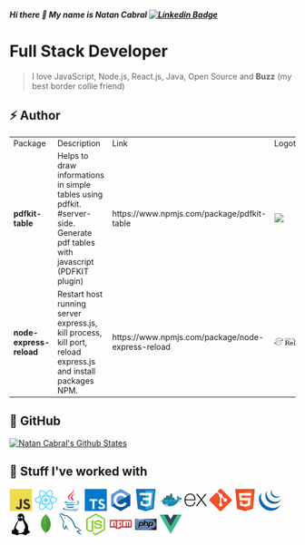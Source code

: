 ##### Hi there 👋 My name is Natan Cabral [![Linkedin Badge](https://img.shields.io/badge/-LinkedIn-blue?style=flat-square&logo=Linkedin&logoColor=white&link=https://www.linkedin.com/in/natancabral/)](https://www.linkedin.com/in/natancabral/)

# Full Stack Developer
> I love JavaScript, Node.js, React.js, Java, Open Source and **Buzz** (my best border collie friend)

## ⚡ Author

<!-- https://api.npmjs.org/downloads/point/1970-01-01:2038-01-19/pdfkit-table -->

<table>
  <tr>
    <td>
      Package
    </td>
    <td>
      Description
    </td>
    <td>
      Link
    </td>
    <td>
      Logotipo
    </td>
  </tr>
  <tr>
    <td>
      <strong>pdfkit-table</strong>
    </td>
    <td>
       Helps to draw informations in simple tables using pdfkit. #server-side. Generate pdf tables with javascript (PDFKIT plugin) 
    </td>
    <td>
      https://www.npmjs.com/package/pdfkit-table
    </td>
    <td>
      <img src="https://github.com/natancabral/pdfkit-table/blob/main/example/logo.png" width="250"/>
    </td>
  </tr>
  <tr>
    <td>
      <strong>node-express-reload</strong>
    </td>
    <td>
      Restart host running server express.js, kill process, kill port, reload express.js and install packages NPM.
    </td>
    <td>
      https://www.npmjs.com/package/node-express-reload
    </td>
    <td>
      <img src="https://github.com/natancabral/node-express-reload/blob/main/images/logo.png" width="300"/>
    </td>
  </tr>
</table>

<!--
**natancabral/natancabral** is a ✨ _special_ ✨ repository because its `README.md` (this file) appears on your GitHub profile.

##### Hi there! Feel free to message me :)

[![Top Langs](https://github-readme-stats.vercel.app/api/top-langs/?username=natancabral&layout=compact&langs_count=8&theme=dracula)](https://github.com/natancabral)

Here are some ideas to get you started:

- 🔭 I’m currently working on ...
- 🌱 I’m currently learning ...
- 👯 I’m looking to collaborate on ...
- 🤔 I’m looking for help with ...
- 💬 Ask me about ...
- 📫 How to reach me: ...
- 😄 Pronouns: ...
- ⚡ Fun fact: ... 🎁
-->

## 🔭 GitHub

<!-- [![Instagram Badge](https://img.shields.io/badge/-Instagram-C13584?style=flat-square&labelColor=C13584&logo=instagram&logoColor=white&link=https://www.instagram.com/natancabraldev/)](https://www.instagram.com/natancabraldev/) -->

[![Natan Cabral's Github States](https://github-readme-stats.vercel.app/api?username=natancabral&show_icons=true&theme=)](https://github.com/natancabral/github-readme-stats)

## 🚀 Stuff I've worked with 

<p align="left">
<img src="https://raw.githubusercontent.com/devicons/devicon/master/icons/javascript/javascript-original.svg" alt="JavaScript" width="40" height="40" />
<img src="https://raw.githubusercontent.com/devicons/devicon/master/icons/react/react-original.svg" alt="React" width="40" height="40" />
<img src="https://raw.githubusercontent.com/devicons/devicon/master/icons/java/java-original.svg" alt="Java" width="40" height="40" />
<img src="https://raw.githubusercontent.com/devicons/devicon/master/icons/typescript/typescript-original.svg" alt="TypeScript" width="40" height="40" />
<img src="https://raw.githubusercontent.com/devicons/devicon/master/icons/c/c-original.svg" alt="C" width="40" height="40" />
<img src="https://raw.githubusercontent.com/devicons/devicon/master/icons/css3/css3-original.svg" alt="CSS" width="40" height="40" />
<img src="https://raw.githubusercontent.com/devicons/devicon/master/icons/docker/docker-original.svg" alt="Docker" width="40" height="40" />
<img src="https://raw.githubusercontent.com/devicons/devicon/master/icons/express/express-original.svg" alt="Express" width="40" height="40" />
<img src="https://raw.githubusercontent.com/devicons/devicon/master/icons/git/git-original.svg" alt="Git" width="40" height="40" />
<img src="https://raw.githubusercontent.com/devicons/devicon/master/icons/html5/html5-original.svg" alt="HTML5" width="40" height="40" />
<img src="https://raw.githubusercontent.com/devicons/devicon/master/icons/jquery/jquery-original.svg" alt="JQuery" width="40" height="40" />
<img src="https://raw.githubusercontent.com/devicons/devicon/master/icons/linux/linux-plain.svg" alt="Linux" width="40" height="40" />
<img src="https://raw.githubusercontent.com/devicons/devicon/master/icons/mongodb/mongodb-original.svg" alt="MongoDB" width="40" height="40" />
<img src="https://raw.githubusercontent.com/devicons/devicon/master/icons/mysql/mysql-original.svg" alt="MySQL" width="40" height="40" />
<img src="https://raw.githubusercontent.com/devicons/devicon/master/icons/nodejs/nodejs-original.svg" alt="NodeJS" width="40" height="40" />
<img src="https://raw.githubusercontent.com/devicons/devicon/master/icons/npm/npm-original-wordmark.svg" alt="NPM" width="40" height="40" />
<img src="https://raw.githubusercontent.com/devicons/devicon/master/icons/php/php-original.svg" alt="php" width="40" height="40" />
<img src="https://raw.githubusercontent.com/devicons/devicon/master/icons/vuejs/vuejs-original.svg" alt="Vue" width="40" height="40" />
</p>
